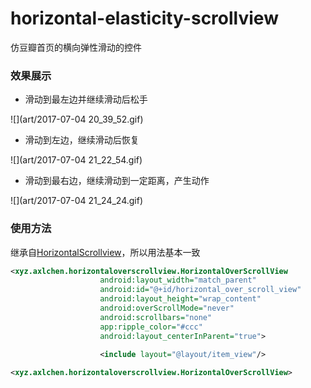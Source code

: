 # horizontal-elasticity-scrollview

仿豆瓣首页的横向弹性滑动的控件

### 效果展示

- 滑动到最左边并继续滑动后松手

![](art/2017-07-04 20_39_52.gif)

- 滑动到左边，继续滑动后恢复

![](art/2017-07-04 21_22_54.gif)

- 滑动到最右边，继续滑动到一定距离，产生动作

![](art/2017-07-04 21_24_24.gif)

### 使用方法
继承自[HorizontalScrollview](https://developer.android.google.cn/reference/android/widget/HorizontalScrollView.html)，所以用法基本一致

```xml
<xyz.axlchen.horizontaloverscrollview.HorizontalOverScrollView
			        android:layout_width="match_parent"
			        android:id="@+id/horizontal_over_scroll_view"
			        android:layout_height="wrap_content"
			        android:overScrollMode="never"
			        android:scrollbars="none"
			        app:ripple_color="#ccc"
			        android:layout_centerInParent="true">
			
			        <include layout="@layout/item_view"/>

<xyz.axlchen.horizontaloverscrollview.HorizontalOverScrollView>
```